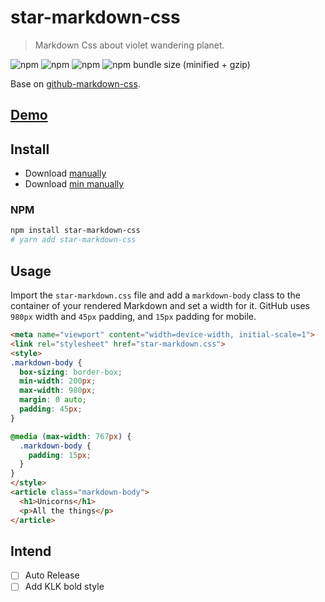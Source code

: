 # star-markdown-css

> Markdown Css about violet wandering planet.

![npm](https://img.shields.io/npm/v/star-markdown-css.svg?style=for-the-badge)
![npm](https://img.shields.io/npm/dt/star-markdown-css.svg?style=for-the-badge)
![npm](https://img.shields.io/npm/l/star-markdown-css.svg?style=for-the-badge)
![npm bundle size (minified + gzip)](https://img.shields.io/bundlephobia/minzip/star-markdown-css.svg?style=for-the-badge)

Base on [github-markdown-css](https://github.com/sindresorhus/github-markdown-css).

## [Demo](https://yunyoujun.github.io/star-markdown-css)

## Install

- Download [manually](https://raw.githubusercontent.com/YunYouJun/star-markdown-css/master/dist/star-markdown.css)
- Download [min manually](https://raw.githubusercontent.com/YunYouJun/star-markdown-css/master/dist/star-markdown.min.css)

### NPM

```sh
npm install star-markdown-css
# yarn add star-markdown-css
```

## Usage

Import the `star-markdown.css` file and add a `markdown-body` class to the container of your rendered Markdown and set a width for it. 
GitHub uses `980px` width and `45px` padding, and `15px` padding for mobile.

```html
<meta name="viewport" content="width=device-width, initial-scale=1">
<link rel="stylesheet" href="star-markdown.css">
<style>
.markdown-body {
  box-sizing: border-box;
  min-width: 200px;
  max-width: 980px;
  margin: 0 auto;
  padding: 45px;
}

@media (max-width: 767px) {
  .markdown-body {
    padding: 15px;
  }
}
</style>
<article class="markdown-body">
  <h1>Unicorns</h1>
  <p>All the things</p>
</article>
```

## Intend

- [ ] Auto Release
- [ ] Add KLK bold style